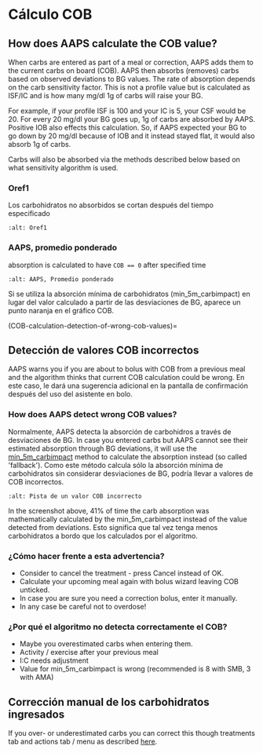 # Cálculo COB

## How does AAPS calculate the COB value?

When carbs are entered as part of a meal or correction, AAPS adds them to the current carbs on board (COB). AAPS then absorbs (removes) carbs based on observed deviations to BG values. The rate of absorption depends on the carb sensitivity factor. This is not a profile value but is calculated as ISF/IC and is how many mg/dl 1g of carbs will raise your BG.

For example, if your profile ISF is 100 and your IC is 5, your CSF would be 20. For every 20 mg/dl your BG goes up, 1g of carbs are absorbed by AAPS. Positive IOB also effects this calculation. So, if AAPS expected your BG to go down by 20 mg/dl because of IOB and it instead stayed flat, it would also absorb 1g of carbs.

Carbs will also be absorbed via the methods described below based on what sensitivity algorithm is used.

### Oref1

Los carbohidratos no absorbidos se cortan después del tiempo especificado

```{image} ../images/cob_oref0_orange_II.png
:alt: Oref1
```

### AAPS, promedio ponderado

absorption is calculated to have `COB == 0` after specified time

```{image} ../images/cob_aaps2_orange_II.png
:alt: AAPS, Promedio ponderado
```

Si se utiliza la absorción mínima de carbohidratos (min_5m_carbimpact) en lugar del valor calculado a partir de las desviaciones de BG, aparece un punto naranja en el gráfico COB.

(COB-calculation-detection-of-wrong-cob-values)=
## Detección de valores COB incorrectos

AAPS warns you if you are about to bolus with COB from a previous meal and the algorithm thinks that current COB calculation could be wrong. En este caso, le dará una sugerencia adicional en la pantalla de confirmación después del uso del asistente en bolo.

### How does AAPS detect wrong COB values?

Normalmente, AAPS detecta la absorción de carbohidros a través de desviaciones de BG. In case you entered carbs but AAPS cannot see their estimated absorption through BG deviations, it will use the [min_5m_carbimpact](../Configuration/Config-Builder.md?highlight=min_5m_carbimpact#absorption-settings) method to calculate the absorption instead (so called 'fallback'). Como este método calcula sólo la absorción mínima de carbohidratos sin considerar desviaciones de BG, podría llevar a valores de COB incorrectos.

```{image} ../images/Calculator_SlowCarbAbsorption.png
:alt: Pista de un valor COB incorrecto
```

In the screenshot above, 41% of time the carb absorption was mathematically calculated by the min_5m_carbimpact instead of the value  detected from deviations.  Esto significa que tal vez tenga menos carbohidratos a bordo que los calculados por el algoritmo.

### ¿Cómo hacer frente a esta advertencia?

- Consider to cancel the treatment - press Cancel instead of OK.
- Calculate your upcoming meal again with bolus wizard leaving COB unticked.
- In case you are sure you need a correction bolus, enter it manually.
- In any case be careful not to overdose!

### ¿Por qué el algoritmo no detecta correctamente el COB?

- Maybe you overestimated carbs when entering them.
- Activity / exercise after your previous meal
- I:C needs adjustment
- Value for min_5m_carbimpact is wrong (recommended is 8 with SMB, 3 with AMA)

## Corrección manual de los carbohidratos ingresados

If you over- or underestimated carbs you can correct this though treatments tab and actions tab / menu as described [here](Screenshots-carb-correction).

